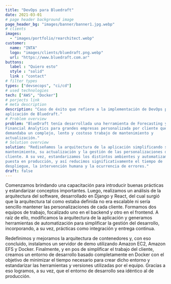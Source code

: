 ```yaml
---
title: "DevOps para Bluedraft"
date: 2021-03-01
# page header background image
page_header_bg: "images/banner/banner1.jpg.webp"
# clients
images: 
  - "images/portfolio/rearchitect.webp"
customer:
  name: "INTA"
  logo: "images/clients/bluedraft.png.webp"
  url: "https://www.bluedraft.com.ar"
buttons:
  label : "Quiero esto"
  style : "solid"
  link : "contact"
# filter types
types: ["devsecops", "ci/cd"]
# used technologies
tech: ["AWS", "Docker"]
# porjects link
# meta description
description: "Caso de éxito que refiere a la implementación de DevOps para una
aplicación de Bluedraft."
# Problem overview
problem: "BlueDraft tenía desarrollada una herramienta de Forecasting y
Financial Analytics para grandes empresas personalizada por cliente que
demandaba un complejo, lento y costoso trabajo de mantenimiento y
actualización."
# Solution overview
solution: "Rediseñamos la arquitectura de la aplicación simplificando su
mantenimiento, su actualización y la gestión de las personalizaciones de cada
cliente. A su vez, estandarizamos los distintos ambientes y automatizamos la
puesta en producción, y así reducimos significativamente el tiempo de
despliegue, la intervención humana y la ocurrencia de errores."
draft: false
---
```


Comenzamos brindando una capacitación para introducir buenas prácticas y
estandarizar conceptos importantes. Luego, realizamos un análisis de la
arquitectura del software, desarrollado en Django y React, del cual surgió que
la arquitectura tal como estaba definida no era escalable ni sería sencillo
mantener las personalizaciones de cada cliente. Formamos dos equipos de trabajo,
focalizado uno en el backend y otro en el frontend. A raíz de ello, modificamos
la arquitectura de la aplicación y generamos herramientas de automatización para
simplificar la gestión del desarrollo, incorporando, a su vez, prácticas como
integración y entrega continua.

Redefinimos y mejoramos la arquitectura de contenedores y, con eso concluido,
instalamos un servidor de demo utilizando Amazon EC2, Amazon EFS y Docker.
Finalmente, y en pos de simplificar el trabajo del cliente, creamos un entorno
de desarrollo basado completamente en Docker con el objetivo de minimizar el
tiempo necesario para crear dicho entorno y estandarizar las herramientas y
versiones utilizadas por el equipo. Gracias a eso logramos, a su vez, que el
entorno de desarrollo sea idéntico al de producción.
